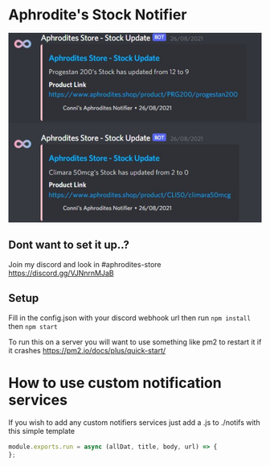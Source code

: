 # Aphrodite's Stock Notifier

![ScreenShot](https://raw.githubusercontent.com/ConniBug/aphrodites-notif/main/assets/ss.jpg)

## Dont want to set it up..?

Join my discord and look in #aphrodites-store
https://discord.gg/VJNnrnMJaB

## Setup
Fill in the config.json with your discord webhook url
then run `npm install`
then `npm start`

To run this on a server you will want to use something like pm2 to restart it if it crashes
https://pm2.io/docs/plus/quick-start/

# How to use custom notification services

If you wish to add any custom notifiers services just add a <name>.js to ./notifs with this simple template

```js
module.exports.run = async (allDat, title, body, url) => {
};
```
